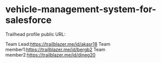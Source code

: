 # vehicle-management-system-for-salesforce

Trailhead profile public URL:

Team Lead:https://trailblazer.me/id/akasr18
Team member1:https://trailblazer.me/id/bergb2
Team member2:https://trailblazer.me/id/dineg20
